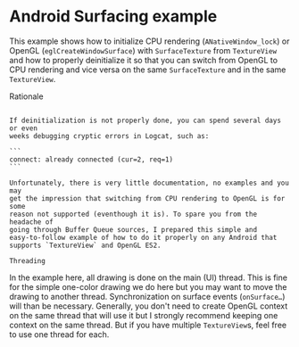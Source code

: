 Android Surfacing example
=========================

This example shows how to initialize CPU rendering (`ANativeWindow_lock`) or
OpenGL (`eglCreateWindowSurface`) with `SurfaceTexture` from `TextureView`
and how to properly deinitialize it so that you can switch from OpenGL to
CPU rendering and vice versa on the same `SurfaceTexture` and in the same
`TextureView`.

Rationale
~~~~~~~~~

If deinitialization is not properly done, you can spend several days or even
weeks debugging cryptic errors in Logcat, such as:

```
connect: already connected (cur=2, req=1)
```

Unfortunately, there is very little documentation, no examples and you may
get the impression that switching from CPU rendering to OpenGL is for some
reason not supported (eventhough it is). To spare you from the headache of
going through Buffer Queue sources, I prepared this simple and
easy-to-follow example of how to do it properly on any Android that
supports `TextureView` and OpenGL ES2.

Threading
~~~~~~~~~

In the example here, all drawing is done on the main (UI) thread. This is
fine for the simple one-color drawing we do here but you may want to move
the drawing to another thread. Synchronization on surface events
(`onSurface…`) will than be necessary. Generally, you don't need to create
OpenGL context on the same thread that will use it but I strongly recommend
keeping one context on the same thread. But if you have multiple
`TextureView`s, feel free to use one thread for each.

